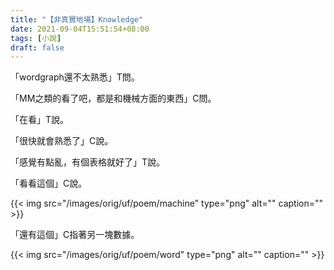 ```yaml
---
title: "【非真實地場】Knowledge"
date: 2021-09-04T15:51:54+08:00
tags: [小說]
draft: false
---
```


「wordgraph還不太熟悉」T問。

「MM之類的看了吧，都是和機械方面的東西」C問。

「在看」T說。

「很快就會熟悉了」C說。

「感覺有點亂，有個表格就好了」T說。

「看看這個」C說。

{{< img src="/images/orig/uf/poem/machine" type="png" alt="" caption="" >}}

「還有這個」C指著另一塊數據。

{{< img src="/images/orig/uf/poem/word" type="png" alt="" caption="" >}}